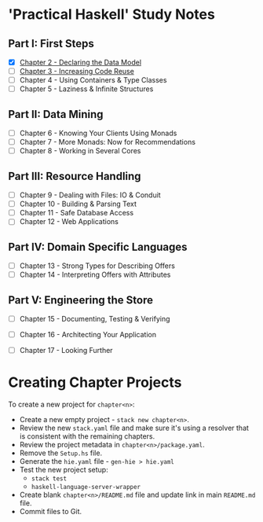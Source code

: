 # 'Practical Haskell' Study Notes

## Part I: First Steps

- [x] [Chapter 2 - Declaring the Data Model](chapter02/README.md)
- [ ] [Chapter 3 - Increasing Code Reuse](chapter03/README.md)
- [ ] Chapter 4 - Using Containers & Type Classes
- [ ] Chapter 5 - Laziness & Infinite Structures

## Part II: Data Mining

- [ ] Chapter 6 - Knowing Your Clients Using Monads
- [ ] Chapter 7 - More Monads: Now for Recommendations
- [ ] Chapter 8 - Working in Several Cores

## Part III: Resource Handling

- [ ] Chapter 9 - Dealing with Files: IO & Conduit
- [ ] Chapter 10 - Building & Parsing Text
- [ ] Chapter 11 - Safe Database Access
- [ ] Chapter 12 - Web Applications

## Part IV: Domain Specific Languages

- [ ] Chapter 13 - Strong Types for Describing Offers
- [ ] Chapter 14 - Interpreting Offers with Attributes

## Part V: Engineering the Store

- [ ] Chapter 15 - Documenting, Testing & Verifying
- [ ] Chapter 16 - Architecting Your Application
- [ ] Chapter 17 - Looking Further


# Creating Chapter Projects

To create a new project for `chapter<n>`:

- Create a new empty project - `stack new chapter<n>`.
- Review the new `stack.yaml` file and make sure it's using a resolver that is
  consistent with the remaining chapters.
- Review the project metadata in `chapter<n>/package.yaml`.
- Remove the `Setup.hs` file.
- Generate the `hie.yaml` file - `gen-hie > hie.yaml`
- Test the new project setup:
    - `stack test`
    - `haskell-language-server-wrapper`
- Create blank `chapter<n>/README.md` file and update link in main `README.md` file.
- Commit files to Git.